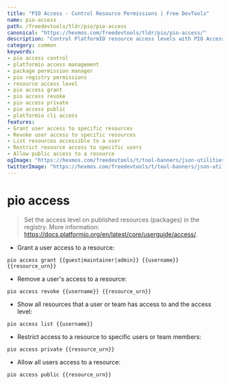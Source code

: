 ```yaml
---
title: "PIO Access - Control Resource Permissions | Free DevTools"
name: pio-access
path: /freedevtools/tldr/pio/pio-access
canonical: "https://hexmos.com/freedevtools/tldr/pio/pio-access/"
description: "Control PlatformIO resource access levels with PIO Access. Manage user permissions and restrict access to packages with this command-line tool. Free online tool, no registration required."
category: common
keywords:
- pio access control
- platformio access management
- package permission manager
- pio registry permissions
- resource access level
- pio access grant
- pio access revoke
- pio access private
- pio access public
- platformio cli access
features:
- Grant user access to specific resources
- Revoke user access to specific resources
- List resources accessible to a user
- Restrict resource access to specific users
- Allow public access to a resource
ogImage: "https://hexmos.com/freedevtools/t/tool-banners/json-utilities-banner.png"
twitterImage: "https://hexmos.com/freedevtools/t/tool-banners/json-utilities-banner.png"
---
```


# pio access

> Set the access level on published resources (packages) in the registry.
> More information: <https://docs.platformio.org/en/latest/core/userguide/access/>.

- Grant a user access to a resource:

`pio access grant {{guest|maintainer|admin}} {{username}} {{resource_urn}}`

- Remove a user's access to a resource:

`pio access revoke {{username}} {{resource_urn}}`

- Show all resources that a user or team has access to and the access level:

`pio access list {{username}}`

- Restrict access to a resource to specific users or team members:

`pio access private {{resource_urn}}`

- Allow all users access to a resource:

`pio access public {{resource_urn}}`
